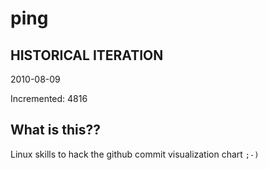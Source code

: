 # ping

## HISTORICAL ITERATION
2010-08-09

Incremented: 4816

## What is this?? 
Linux skills to hack the github commit visualization chart `;-)`
